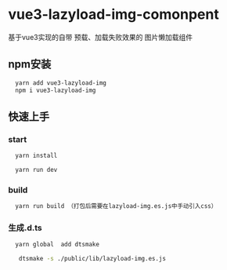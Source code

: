 
# vue3-lazyload-img-comonpent

基于vue3实现的自带 预载、加载失败效果的 图片懒加载组件

## npm安装

```bash
  yarn add vue3-lazyload-img
  npm i vue3-lazyload-img
```

## 快速上手
### start

```bash
  yarn install
```
```bash
  yarn run dev
```
### build

```bash
  yarn run build （打包后需要在lazyload-img.es.js中手动引入css）
```

### 生成.d.ts

```bash
  yarn global  add dtsmake
```
```bash
   dtsmake -s ./public/lib/lazyload-img.es.js
```